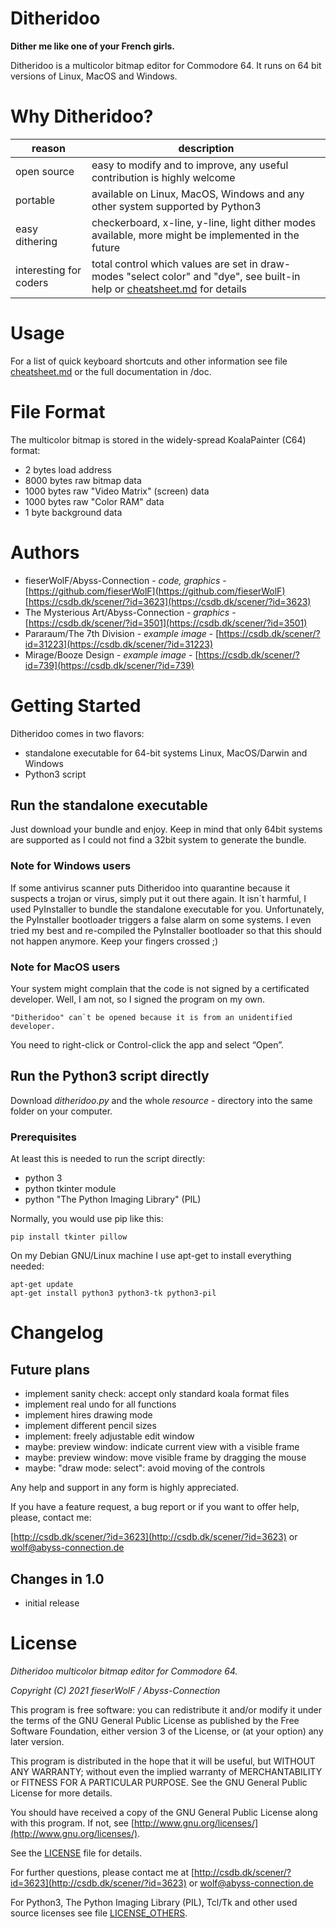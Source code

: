 # Ditheridoo

**Dither me like one of your French girls.**

Ditheridoo is a multicolor bitmap editor for Commodore 64.
It runs on 64 bit versions of Linux, MacOS and Windows.


# Why Ditheridoo?

reason | description
---|---
open source | easy to modify and to improve, any useful contribution is highly welcome
portable | available on Linux, MacOS, Windows and any other system supported by Python3
easy dithering | checkerboard, x-line, y-line, light dither modes available, more might be implemented in the future
interesting for coders | total control which values are set in draw-modes "select color" and "dye", see built-in help or [cheatsheet.md](cheatsheet.md) for details


# Usage

For a list of quick keyboard shortcuts and other information see file [cheatsheet.md](cheatsheet.md) or the full documentation in /doc.



# File Format

The multicolor bitmap is stored in the widely-spread KoalaPainter (C64) format:

* 2 bytes load address
* 8000 bytes raw bitmap data
* 1000 bytes raw "Video Matrix" (screen) data
* 1000 bytes raw "Color RAM" data
* 1 byte background data



# Authors

* fieserWolF/Abyss-Connection - *code, graphics* - [https://github.com/fieserWolF](https://github.com/fieserWolF) [https://csdb.dk/scener/?id=3623](https://csdb.dk/scener/?id=3623)
* The Mysterious Art/Abyss-Connection - *graphics* - [https://csdb.dk/scener/?id=3501](https://csdb.dk/scener/?id=3501)
* Pararaum/The 7th Division - *example image* - [https://csdb.dk/scener/?id=31223](https://csdb.dk/scener/?id=31223)
* Mirage/Booze Design - *example image* - [https://csdb.dk/scener/?id=739](https://csdb.dk/scener/?id=739)


# Getting Started

Ditheridoo comes in two flavors:

- standalone executable for 64-bit systems Linux, MacOS/Darwin and Windows
- Python3 script

## Run the standalone executable

Just download your bundle and enjoy. Keep in mind that only 64bit systems are supported as I could not find a 32bit system to generate the bundle.

### Note for Windows users

If some antivirus scanner puts Ditheridoo into quarantine because it suspects a trojan or virus, simply put it out there again.
It isn`t harmful, I used PyInstaller to bundle the standalone executable for you.
Unfortunately, the PyInstaller bootloader triggers a false alarm on some systems.
I even tried my best and re-compiled the PyInstaller bootloader so that this should not happen anymore. Keep your fingers crossed ;)

### Note for MacOS users

Your system might complain that the code is not signed by a certificated developer. Well, I am not, so I signed the program on my own. 
```
"Ditheridoo" can`t be opened because it is from an unidentified developer.
```
You need to right-click or Control-click the app and select “Open”.



## Run the Python3 script directly

Download _ditheridoo.py_ and the whole _resource_ - directory into the same folder on your computer.

### Prerequisites

At least this is needed to run the script directly:

- python 3
- python tkinter module
- python "The Python Imaging Library" (PIL)

Normally, you would use pip like this:
```
pip install tkinter pillow
```

On my Debian GNU/Linux machine I use apt-get to install everything needed:
```
apt-get update
apt-get install python3 python3-tk python3-pil
```


# Changelog

## Future plans

- implement sanity check: accept only standard koala format files
- implement real undo for all functions
- implement hires drawing mode
- implement different pencil sizes
- implement: freely adjustable edit window
- maybe: preview window: indicate current view with a visible frame
- maybe: preview window: move visible frame by dragging the mouse
- maybe: "draw mode: select": avoid moving of the controls


Any help and support in any form is highly appreciated.

If you have a feature request, a bug report or if you want to offer help, please, contact me:

[http://csdb.dk/scener/?id=3623](http://csdb.dk/scener/?id=3623)
or
[wolf@abyss-connection.de](wolf@abyss-connection.de)


## Changes in 1.0

- initial release


# License

_Ditheridoo multicolor bitmap editor for Commodore 64._

_Copyright (C) 2021 fieserWolF / Abyss-Connection_

This program is free software: you can redistribute it and/or modify it under the terms of the GNU General Public License as published by the Free Software Foundation, either version 3 of the License, or (at your option) any later version.

This program is distributed in the hope that it will be useful, but WITHOUT ANY WARRANTY;
without even the implied warranty of MERCHANTABILITY or FITNESS FOR A PARTICULAR PURPOSE.
See the GNU General Public License for more details.

You should have received a copy of the GNU General Public License along with this program.
If not, see [http://www.gnu.org/licenses/](http://www.gnu.org/licenses/).

See the [LICENSE](LICENSE) file for details.

For further questions, please contact me at
[http://csdb.dk/scener/?id=3623](http://csdb.dk/scener/?id=3623)
or
[wolf@abyss-connection.de](wolf@abyss-connection.de)

For Python3, The Python Imaging Library (PIL), Tcl/Tk and other used source licenses see file [LICENSE_OTHERS](LICENSE_OTHERS).


